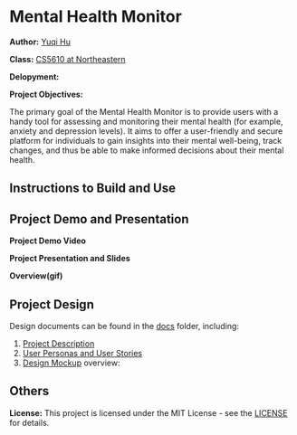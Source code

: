 # Mental Health Monitor
**Author:** [Yuqi Hu](https://yuqihu1103.github.io/)

**Class:** [CS5610 at Northeastern](https://johnguerra.co/classes/webDevelopment_fall_2023/)

**Delopyment:**

**Project Objectives:**

The primary goal of the Mental Health Monitor is to provide users with a handy tool for assessing and monitoring their mental health (for example, anxiety and depression levels). It aims to offer a user-friendly and secure platform for individuals to gain insights into their mental well-being, track changes, and thus be able to make informed decisions about their mental health.

## Instructions to Build and Use

## Project Demo and Presentation
**Project Demo Video**

**Project Presentation and Slides**

**Overview(gif)**

## Project Design
Design documents can be found in the [docs](docs) folder, including:
1. [Project Description](docs/project_description.txt)
2. [User Personas and User Stories]()
3. [Design Mockup]()  overview:

## Others
**License:** This project is licensed under the MIT License - see the [LICENSE](LICENSE) for details.
